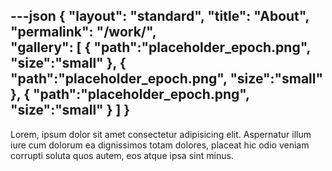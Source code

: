 ---json 
{
  "layout": "standard",
  "title": "About",
  "permalink": "/work/",  
  "gallery": [
    {
      "path":"placeholder_epoch.png",
      "size":"small"
    },
    {
      "path":"placeholder_epoch.png",
      "size":"small"
    },
    {
      "path":"placeholder_epoch.png",
      "size":"small"
    }
  ]
}
---

Lorem, ipsum dolor sit amet consectetur adipisicing elit. Aspernatur illum iure cum dolorum ea dignissimos totam dolores, placeat hic odio veniam corrupti soluta quos autem, eos atque ipsa sint minus.